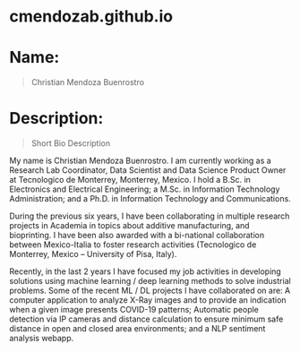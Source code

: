 # cmendozab.github.io

# Name:
> Christian Mendoza Buenrostro

# Description: 
> Short Bio Description 

My name is Christian Mendoza Buenrostro. I am currently working as a Research Lab Coordinator, Data Scientist and Data Science Product Owner at Tecnologico de Monterrey, Monterrey, Mexico. I hold a B.Sc. in Electronics and Electrical Engineering; a M.Sc. in Information Technology Administration; and a Ph.D. in Information Technology and Communications.

During the previous six years, I have been collaborating in multiple research projects in Academia in topics about additive manufacturing, and bioprinting. I have been also awarded with a bi-national collaboration between Mexico-Italia to foster research activities (Tecnologico de Monterrey, Mexico – University of Pisa, Italy).

Recently, in the last 2 years I have focused my job activities in developing solutions using machine learning / deep learning methods to solve industrial problems. Some of the recent ML / DL projects I have collaborated on are: A computer application to analyze X-Ray images and to provide an indication when a given image presents COVID-19 patterns; Automatic people detection via IP cameras and distance calculation to ensure minimum safe distance in open and closed area environments; and a NLP sentiment analysis webapp.
